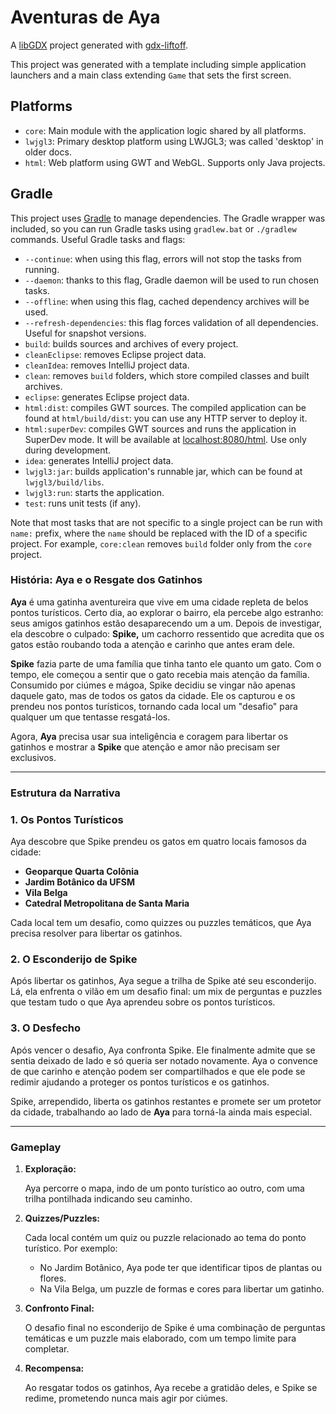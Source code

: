 # Aventuras de Aya

A [libGDX](https://libgdx.com/) project generated with [gdx-liftoff](https://github.com/libgdx/gdx-liftoff).

This project was generated with a template including simple application launchers and a main class extending `Game` that sets the first screen.

## Platforms

- `core`: Main module with the application logic shared by all platforms.
- `lwjgl3`: Primary desktop platform using LWJGL3; was called 'desktop' in older docs.
- `html`: Web platform using GWT and WebGL. Supports only Java projects.

## Gradle

This project uses [Gradle](https://gradle.org/) to manage dependencies.
The Gradle wrapper was included, so you can run Gradle tasks using `gradlew.bat` or `./gradlew` commands.
Useful Gradle tasks and flags:

- `--continue`: when using this flag, errors will not stop the tasks from running.
- `--daemon`: thanks to this flag, Gradle daemon will be used to run chosen tasks.
- `--offline`: when using this flag, cached dependency archives will be used.
- `--refresh-dependencies`: this flag forces validation of all dependencies. Useful for snapshot versions.
- `build`: builds sources and archives of every project.
- `cleanEclipse`: removes Eclipse project data.
- `cleanIdea`: removes IntelliJ project data.
- `clean`: removes `build` folders, which store compiled classes and built archives.
- `eclipse`: generates Eclipse project data.
- `html:dist`: compiles GWT sources. The compiled application can be found at `html/build/dist`: you can use any HTTP server to deploy it.
- `html:superDev`: compiles GWT sources and runs the application in SuperDev mode. It will be available at [localhost:8080/html](http://localhost:8080/html). Use only during development.
- `idea`: generates IntelliJ project data.
- `lwjgl3:jar`: builds application's runnable jar, which can be found at `lwjgl3/build/libs`.
- `lwjgl3:run`: starts the application.
- `test`: runs unit tests (if any).

Note that most tasks that are not specific to a single project can be run with `name:` prefix, where the `name` should be replaced with the ID of a specific project.
For example, `core:clean` removes `build` folder only from the `core` project.

### **História: Aya e o Resgate dos Gatinhos**

**Aya** é uma gatinha aventureira que vive em uma cidade repleta de belos pontos turísticos. Certo dia, ao explorar o bairro, ela percebe algo estranho: seus amigos gatinhos estão desaparecendo um a um. Depois de investigar, ela descobre o culpado: **Spike,** um cachorro ressentido que acredita que os gatos estão roubando toda a atenção e carinho que antes eram dele.

**Spike** fazia parte de uma família que tinha tanto ele quanto um gato. Com o tempo, ele começou a sentir que o gato recebia mais atenção da família. Consumido por ciúmes e mágoa, Spike decidiu se vingar não apenas daquele gato, mas de todos os gatos da cidade. Ele os capturou e os prendeu nos pontos turísticos, tornando cada local um "desafio" para qualquer um que tentasse resgatá-los.

Agora, **Aya** precisa usar sua inteligência e coragem para libertar os gatinhos e mostrar a **Spike** que atenção e amor não precisam ser exclusivos.

---

### **Estrutura da Narrativa**

### **1. Os Pontos Turísticos**

Aya descobre que Spike prendeu os gatos em quatro locais famosos da cidade:

- **Geoparque Quarta Colônia**
- **Jardim Botânico da UFSM**
- **Vila Belga**
- **Catedral Metropolitana de Santa Maria**

Cada local tem um desafio, como quizzes ou puzzles temáticos, que Aya precisa resolver para libertar os gatinhos.

### **2. O Esconderijo de Spike**

Após libertar os gatinhos, Aya segue a trilha de Spike até seu esconderijo. Lá, ela enfrenta o vilão em um desafio final: um mix de perguntas e puzzles que testam tudo o que Aya aprendeu sobre os pontos turísticos.

### **3. O Desfecho**

Após vencer o desafio, Aya confronta Spike. Ele finalmente admite que se sentia deixado de lado e só queria ser notado novamente. Aya o convence de que carinho e atenção podem ser compartilhados e que ele pode se redimir ajudando a proteger os pontos turísticos e os gatinhos.

Spike, arrependido, liberta os gatinhos restantes e promete ser um protetor da cidade, trabalhando ao lado de **Aya** para torná-la ainda mais especial.

---

### **Gameplay**

1. **Exploração:**
    
    Aya percorre o mapa, indo de um ponto turístico ao outro, com uma trilha pontilhada indicando seu caminho.
    
2. **Quizzes/Puzzles:**
    
    Cada local contém um quiz ou puzzle relacionado ao tema do ponto turístico. Por exemplo:
    
    - No Jardim Botânico, Aya pode ter que identificar tipos de plantas ou flores.
    - Na Vila Belga, um puzzle de formas e cores para libertar um gatinho.
3. **Confronto Final:**
    
    O desafio final no esconderijo de Spike é uma combinação de perguntas temáticas e um puzzle mais elaborado, com um tempo limite para completar.
    
4. **Recompensa:**
    
    Ao resgatar todos os gatinhos, Aya recebe a gratidão deles, e Spike se redime, prometendo nunca mais agir por ciúmes.
